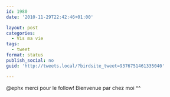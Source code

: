 ```yaml
---
id: 1980
date: '2010-11-29T22:42:46+01:00'

layout: post
categories:
  - Vis ma vie
tags:
  - tweet
format: status
publish_social: no
guid: 'http://tweets.local/?birdsite_tweet=9376751461335040'

---
```


@ephx merci pour le follow! Bienvenue par chez moi ^^